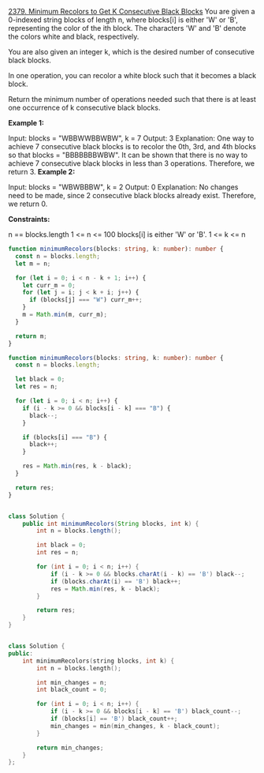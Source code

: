 [2379. Minimum Recolors to Get K Consecutive Black Blocks](https://leetcode.com/problems/minimum-recolors-to-get-k-consecutive-black-blocks/description/?envType=daily-question&envId=2025-03-08)
You are given a 0-indexed string blocks of length n, where blocks[i] is either 'W' or 'B', representing the color of the ith block. The characters 'W' and 'B' denote the colors white and black, respectively.

You are also given an integer k, which is the desired number of consecutive black blocks.

In one operation, you can recolor a white block such that it becomes a black block.

Return the minimum number of operations needed such that there is at least one occurrence of k consecutive black blocks.

**Example 1:**

Input: blocks = "WBBWWBBWBW", k = 7
Output: 3
Explanation:
One way to achieve 7 consecutive black blocks is to recolor the 0th, 3rd, and 4th blocks
so that blocks = "BBBBBBBWBW".
It can be shown that there is no way to achieve 7 consecutive black blocks in less than 3 operations.
Therefore, we return 3.
**Example 2:**

Input: blocks = "WBWBBBW", k = 2
Output: 0
Explanation:
No changes need to be made, since 2 consecutive black blocks already exist.
Therefore, we return 0.

**Constraints:**

n == blocks.length
1 <= n <= 100
blocks[i] is either 'W' or 'B'.
1 <= k <= n

```ts
function minimumRecolors(blocks: string, k: number): number {
  const n = blocks.length;
  let m = n;

  for (let i = 0; i < n - k + 1; i++) {
    let curr_m = 0;
    for (let j = i; j < k + i; j++) {
      if (blocks[j] === "W") curr_m++;
    }
    m = Math.min(m, curr_m);
  }

  return m;
}
```

```ts
function minimumRecolors(blocks: string, k: number): number {
  const n = blocks.length;

  let black = 0;
  let res = n;

  for (let i = 0; i < n; i++) {
    if (i - k >= 0 && blocks[i - k] === "B") {
      black--;
    }

    if (blocks[i] === "B") {
      black++;
    }

    res = Math.min(res, k - black);
  }

  return res;
}
```

```java

class Solution {
    public int minimumRecolors(String blocks, int k) {
        int n = blocks.length();

        int black = 0;
        int res = n;

        for (int i = 0; i < n; i++) {
            if (i - k >= 0 && blocks.charAt(i - k) == 'B') black--;
            if (blocks.charAt(i) == 'B') black++;
            res = Math.min(res, k - black);
        }

        return res;
    }
}

```

```cpp

class Solution {
public:
    int minimumRecolors(string blocks, int k) {
        int n = blocks.length();

        int min_changes = n;
        int black_count = 0;

        for (int i = 0; i < n; i++) {
            if (i - k >= 0 && blocks[i - k] == 'B') black_count--;
            if (blocks[i] == 'B') black_count++;
            min_changes = min(min_changes, k - black_count);
        }

        return min_changes;
    }
};

```
